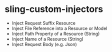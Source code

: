# sling-custom-injectors

- Inject Request Suffix Resource
- Inject File Reference into a Resource or Model
- Inject Path Property of a Resource (String)
- Inject Name of a Resource (String)
- Inject Request Body (e.g. Json)
